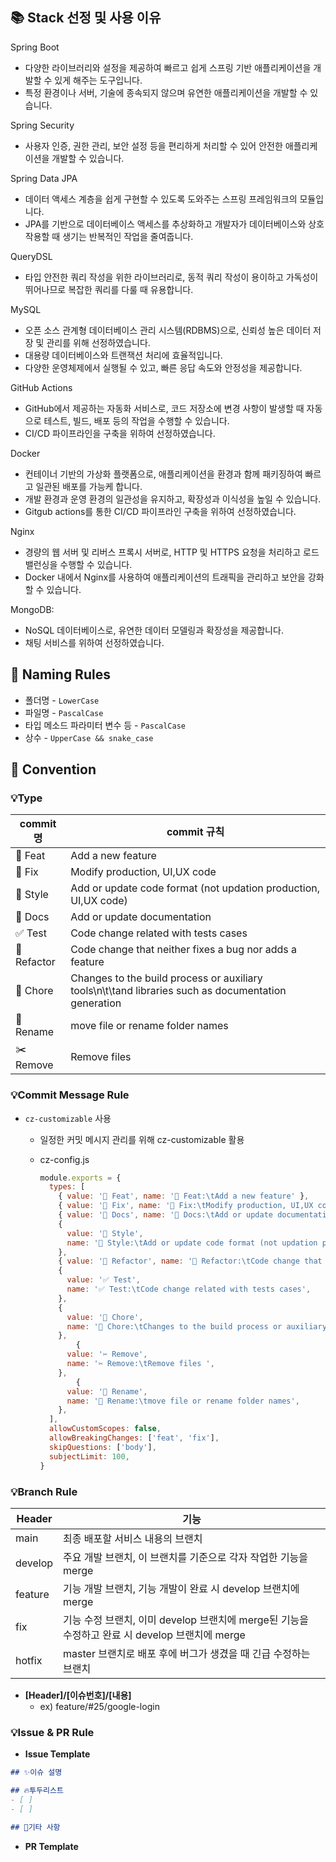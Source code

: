 ## 📚 Stack 선정 및 사용 이유

Spring Boot
- 다양한 라이브러리와 설정을 제공하여 빠르고 쉽게 스프링 기반 애플리케이션을 개발할 수 있게 해주는 도구입니다.
- 특정 환경이나 서버, 기술에 종속되지 않으며 유연한 애플리케이션을 개발할 수 있습니다.
  
Spring Security 
- 사용자 인증, 권한 관리, 보안 설정 등을 편리하게 처리할 수 있어 안전한 애플리케이션을 개발할 수 있습니다.
  
Spring Data JPA
- 데이터 액세스 계층을 쉽게 구현할 수 있도록 도와주는 스프링 프레임워크의 모듈입니다.
- JPA를 기반으로 데이터베이스 액세스를 추상화하고 개발자가 데이터베이스와 상호작용할 때 생기는 반복적인 작업을 줄여줍니다.
  
QueryDSL
- 타입 안전한 쿼리 작성을 위한 라이브러리로, 동적 쿼리 작성이 용이하고 가독성이 뛰어나므로 복잡한 쿼리를 다룰 때 유용합니다.
  
MySQL
- 오픈 소스 관계형 데이터베이스 관리 시스템(RDBMS)으로, 신뢰성 높은 데이터 저장 및 관리를 위해 선정하였습니다.
- 대용량 데이터베이스와 트랜잭션 처리에 효율적입니다.
- 다양한 운영체제에서 실행될 수 있고, 빠른 응답 속도와 안정성을 제공합니다.

GitHub Actions
- GitHub에서 제공하는 자동화 서비스로, 코드 저장소에 변경 사항이 발생할 때 자동으로 테스트, 빌드, 배포 등의 작업을 수행할 수 있습니다.
- CI/CD 파이프라인을 구축을 위하여 선정하였습니다.
  
Docker
- 컨테이너 기반의 가상화 플랫폼으로, 애플리케이션을 환경과 함께 패키징하여 빠르고 일관된 배포를 가능케 합니다.
- 개발 환경과 운영 환경의 일관성을 유지하고, 확장성과 이식성을 높일 수 있습니다.
- Gitgub actions를 통한 CI/CD 파이프라인 구축을 위하여 선정하였습니다.
  
Nginx
- 경량의 웹 서버 및 리버스 프록시 서버로, HTTP 및 HTTPS 요청을 처리하고 로드 밸런싱을 수행할 수 있습니다.
- Docker 내에서 Nginx를 사용하여 애플리케이션의 트래픽을 관리하고 보안을 강화할 수 있습니다.
  
MongoDB:
- NoSQL 데이터베이스로, 유연한 데이터 모델링과 확장성을 제공합니다. 
- 채팅 서비스를 위하여 선정하였습니다.

## 📝 Naming Rules

- 폴더명 - `LowerCase`
- 파일명 - `PascalCase`
- 타입 메소드 파라미터 변수 등 - `PascalCase`
- 상수 - `UpperCase && snake_case`

## 🔨 Convention

### 💡Type

| commit명 | commit 규칙 |
| --- | --- |
| 📍 Feat | Add a new feature |
| 🔨 Fix | Modify production, UI,UX code |
| 🎨 Style | Add or update code format (not updation production, UI,UX code) |
| 📝 Docs | Add or update documentation |
| ✅ Test | Code change related with tests cases |
| 🤖 Refactor | Code change that neither fixes a bug nor adds a feature |
| 🚚 Chore | Changes to the build process or auxiliary tools\n\t\tand libraries such as documentation generation |
| 🔧 Rename | move file or rename folder names |
| ✂️ Remove | Remove files |

### 💡Commit Message Rule

- `cz-customizable` 사용
    - 일정한 커밋 메시지 관리를 위해 cz-customizable 활용
    - cz-config.js
        
        ```jsx
        module.exports = {
          types: [
            { value: '📍 Feat', name: '📍 Feat:\tAdd a new feature' },
            { value: '🔨 Fix', name: '🔨 Fix:\tModify production, UI,UX code' },
            { value: '📝 Docs', name: '📝 Docs:\tAdd or update documentation' },
            {
              value: '🎨 Style',
              name: '🎨 Style:\tAdd or update code format (not updation production, UI,UX code)',
            },
            { value: '🤖 Refactor', name: '🤖 Refactor:\tCode change that neither fixes a bug nor adds a feature' },
            {
              value: '✅ Test',
              name: '✅ Test:\tCode change related with tests cases',
            },
            {
              value: '🚚 Chore',
              name: '🚚 Chore:\tChanges to the build process or auxiliary tools\n\t\tand libraries such as documentation generation',
            },
        		{
              value: '✂️ Remove',
              name: '✂️ Remove:\tRemove files ',
            },
        		{
              value: '🔧 Rename',
              name: '🔧 Rename:\tmove file or rename folder names',
            },
          ],
          allowCustomScopes: false,
          allowBreakingChanges: ['feat', 'fix'],
          skipQuestions: ['body'],
          subjectLimit: 100,
        }
        ```
        

### 💡Branch Rule

| Header | 기능 |
| --- | --- |
| main | 최종 배포할 서비스 내용의 브랜치 |
| develop | 주요 개발 브랜치, 이 브랜치를 기준으로 각자 작업한 기능을 merge |
| feature | 기능 개발 브랜치, 기능 개발이 완료 시 develop 브랜치에 merge |
| fix | 기능 수정 브랜치, 이미 develop 브랜치에 merge된 기능을 수정하고 완료 시 develop 브랜치에 merge |
| hotfix | master 브랜치로 배포 후에 버그가 생겼을 때 긴급 수정하는 브랜치 |
- **[Header]/[이슈번호]/[내용]**
    - ex) feature/#25/google-login

### 💡Issue & PR Rule

- **Issue Template**

```markdown
## ✨이슈 설명

## 🔥투두리스트
- [ ]
- [ ]

## 🔖기타 사항

```

- **PR Template**
